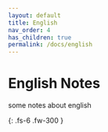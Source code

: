 ```yaml
---
layout: default
title: English
nav_order: 4
has_children: true
permalink: /docs/english
---
```


# English Notes

some notes about english

{: .fs-6 .fw-300 }

